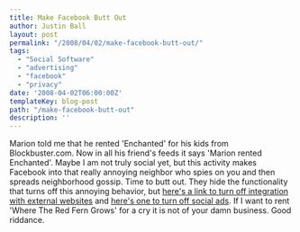 ```yaml
---
title: Make Facebook Butt Out
author: Justin Ball
layout: post
permalink: "/2008/04/02/make-facebook-butt-out/"
tags:
  - "Social Software"
  - "advertising"
  - "facebook"
  - "privacy"
date: '2008-04-02T06:00:00Z'
templateKey: blog-post
path: "/make-facebook-butt-out"
description: ''
---
```


Marion told me that he rented 'Enchanted' for his kids from Blockbuster.com. Now in all his friend's feeds it says 'Marion rented Enchanted'. Maybe I am not truly social yet, but this activity makes Facebook into that really annoying neighbor who spies on you and then spreads neighborhood gossip. Time to butt out. They hide the functionality that turns off this annoying behavior, but [here's a link to turn off integration with external websites][1] and [here's one to turn off social ads][2]. If I want to rent 'Where The Red Fern Grows' for a cry it is not of your damn business. Good riddance.

 [1]: http://www.facebook.com/privacy/?view=feeds&tab=external
 [2]: http://www.facebook.com/privacy/?view=feeds&tab=ads
